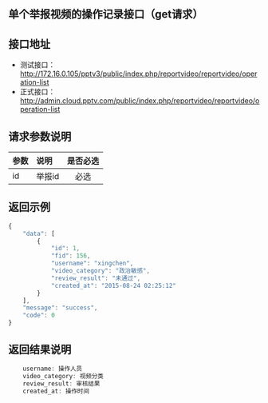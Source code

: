 单个举报视频的操作记录接口（get请求）
----------

接口地址
----------
  * 测试接口：http://172.16.0.105/pptv3/public/index.php/reportvideo/reportvideo/operation-list
  * 正式接口：http://admin.cloud.pptv.com/public/index.php/reportvideo/reportvideo/operation-list

请求参数说明
----------
|  参数         |说明          |是否必选|
| ------------- |:-------------|:-----:|
| id      | 举报id |必选|
返回示例
----------
```javascript
{
    "data": [
        {
            "id": 1,
            "fid": 156,
            "username": "xingchen",
            "video_category": "政治敏感",
            "review_result": "未通过",
            "created_at": "2015-08-24 02:25:12"
        }
    ],
    "message": "success",
    "code": 0
}
```

返回结果说明
----------
```javascript
    username: 操作人员
    video_category: 视频分类
    review_result: 审核结果
    created_at: 操作时间
```